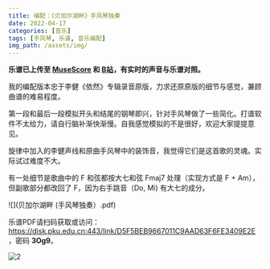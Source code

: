 ```yaml
---
title: 编配：《贝加尔湖畔》手风琴独奏
date: 2022-04-17
categories: [音乐]
tags: [手风琴, 乐谱, 音乐编配]
img_path: /assets/img/
---
```


**乐谱已上传至 [MuseScore](https://musescore.com/user/33553780/scores/7915961) 和 [B站](https://www.bilibili.com/video/BV1jA4y1S7jd)，有实时的声音与乐谱对照。**

我的编配版本忠于李健《依然》专辑录音原版，力求还原原版的细节与感觉，兼顾曲谱的难易程度。

第一段和最后一段模拟开头和结尾的钢琴即兴，针对手风琴做了一些简化。打谱软件不太给力，请自行脑补渐快渐慢。自我感觉模拟的不是很好，欢迎大家提提意见。

旋律中加入的李健声线和原曲手风琴中的装饰音，我觉得它们是这首歌的灵魂。实际试过难度不大。

有一处细节是歌曲中的 F 和弦都按大七和弦 Fmaj7 处理（实现方式是 F + Am），但副歌部分都改回了 F，因为右手跳音（Do, Mi) 有大七的成分。



![](贝加尔湖畔 (手风琴独奏）.pdf)

乐谱PDF请扫码获取或访问：<https://disk.pku.edu.cn:443/link/D5F5BEB9667011C9AAD63F6FE3409E2E>，密码 **3Og9**。

![2](sheet_music_share_code.png)
